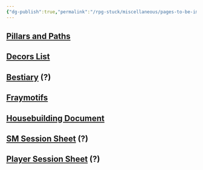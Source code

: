 ```yaml
---
{"dg-publish":true,"permalink":"/rpg-stuck/miscellaneous/pages-to-be-imported/"}
---
```




## [Pillars and Paths](https://docs.google.com/document/d/1xaPy_GzWAecpbdmbDS5Y5OEzBvn0j1-WNdr13FCF9Os/edit?usp=sharing)
## [Decors List](https://docs.google.com/document/d/12rB_cDhSqr3PMs53nlJvtmjugXdlS_ygJu7zTaKiFHg/edit?usp=sharing)
## [Bestiary](https://docs.google.com/spreadsheets/d/1GceeZ-loz2u4jadjlI5fUqNWeOP6b_ptonT6hOfCHv4/edit?usp=drivesdk) (?)
## [Fraymotifs](https://docs.google.com/document/u/0/d/1KQUoZ-DIWRFM7UFMNKJ8-8YtLEMZ4s97wPtrcfb_Asg/edit)
## [Housebuilding Document](https://docs.google.com/document/d/1oadQQFwIQOETmjbCNz571IddKlhgGIhVA2gk7i8BAe0/edit?usp=sharing)
## [SM Session Sheet](https://docs.google.com/spreadsheets/d/1vDfhWNLQUFpEFnkUhAKC_l4NHF2lNGu6QhjVrattdsE/edit?usp=sharing) (?)
## [Player Session Sheet](https://docs.google.com/spreadsheets/d/10uAIo2XXZTtxzRhp3_6Kx6cr1a0whJVVB3yDfh1-DWI/edit?usp=sharing) (?)